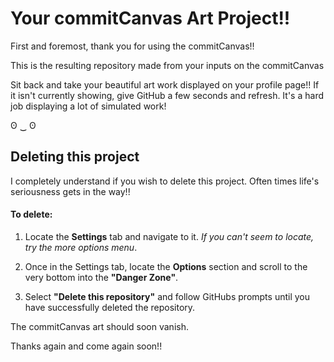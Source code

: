# Your commitCanvas Art Project!!

First and foremost, thank you for using the commitCanvas!!

This is the resulting repository made from your inputs on the commitCanvas

Sit back and take your beautiful art work displayed on your profile page!! If it isn't currently showing, give GitHub a few seconds and refresh. It's a hard job displaying a lot of simulated work!

ʘ ‿ ʘ

## Deleting this project

I completely understand if you wish to delete this project. Often times life's seriousness gets in the way!!

#### To delete:

1.  Locate the **Settings** tab and navigate to it. *If you can't seem to locate, try the more options menu*.

2.  Once in the Settings tab, locate the **Options** section and scroll to the very bottom into the **"Danger Zone"**.

3.  Select **"Delete this repository"** and follow GitHubs prompts until you have successfully deleted the repository.

The commitCanvas art should soon vanish.

Thanks again and come again soon!!